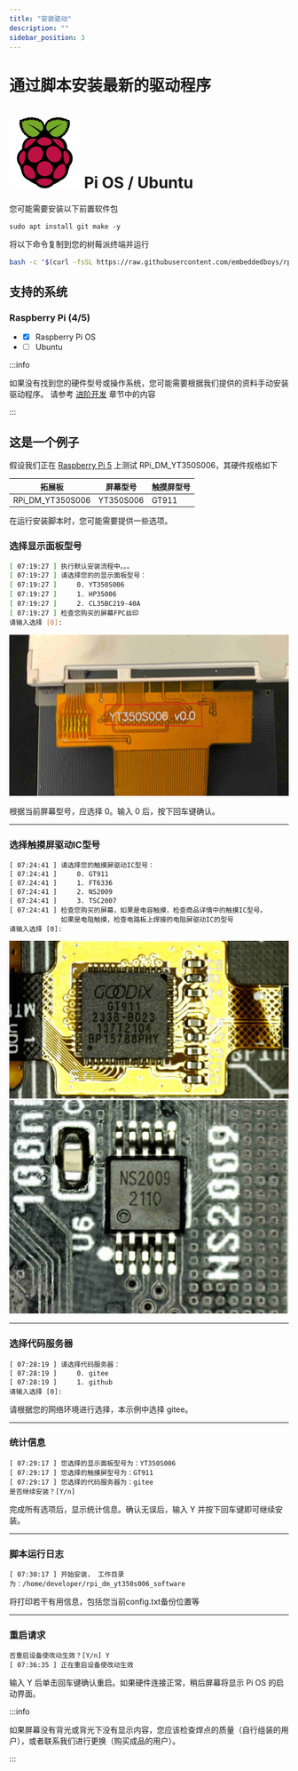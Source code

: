 ```yaml
---
title: "安装驱动"
description: ""
sidebar_position: 3
---
```


# 通过脚本安装最新的驱动程序

# ![rpi-logo](./assets/raspberrypi-icon.svg) Pi OS / Ubuntu

您可能需要安装以下前置软件包
```
sudo apt install git make -y
```

将以下命令复制到您的树莓派终端并运行
```bash
bash -c "$(curl -fsSL https://raw.githubusercontent.com/embeddedboys/rpi_dm_yt350s006_software/main/install.sh)"
```

## 支持的系统

### Raspberry Pi (4/5)
- - [x] Raspberry Pi OS
- - [ ] Ubuntu

:::info

如果没有找到您的硬件型号或操作系统，您可能需要根据我们提供的资料手动安装驱动程序。 请参考  [进阶开发](/docs/category/进阶开发) 章节中的内容

:::

## 这是一个例子

假设我们正在 [Raspberry Pi 5](https://www.raspberrypi.com/products/raspberry-pi-5/) 上测试 RPi_DM_YT350S006，其硬件规格如下

| 拓展板 | 屏幕型号 | 触摸屏型号 |
| --- | --- | --- |
| RPi_DM_YT350S006 | YT350S006 | GT911 |

在运行安装脚本时，您可能需要提供一些选项。

### 选择显示面板型号

```bash
[ 07:19:27 ] 执行默认安装流程中。。。
[ 07:19:27 ] 请选择您的的显示面板型号：
[ 07:19:27 ]     0. YT350S006
[ 07:19:27 ]     1. HP35006
[ 07:19:27 ]     2. CL35BC219-40A
[ 07:19:27 ] 检查您购买的屏幕FPC丝印
请输入选择 [0]:
```

![](./assets/panel-fpc-model.jpg)

根据当前屏幕型号，应选择 0。输入 0 后，按下回车键确认。

-----------------------------------------------------------------------------

### 选择触摸屏驱动IC型号

```
[ 07:24:41 ] 请选择您的触摸屏驱动IC型号：
[ 07:24:41 ]     0. GT911
[ 07:24:41 ]     1. FT6336
[ 07:24:41 ]     2. NS2009
[ 07:24:41 ]     3. TSC2007
[ 07:24:41 ] 检查您购买的屏幕，如果是电容触摸，检查商品详情中的触摸IC型号。
             如果是电阻触摸，检查电路板上焊接的电阻屏驱动IC的型号
请输入选择 [0]:
```

![gt911](./assets/gt911.jpg)
![ns2009](./assets/ns2009.jpg)

-----------------------------------------------------------------------------

### 选择代码服务器

```
[ 07:28:19 ] 请选择代码服务器：
[ 07:28:19 ]     0. gitee
[ 07:28:19 ]     1. github
请输入选择 [0]:
```

请根据您的网络环境进行选择，本示例中选择 gitee。

-----------------------------------------------------------------------------

### 统计信息

```
[ 07:29:17 ] 您选择的显示面板型号为：YT350S006
[ 07:29:17 ] 您选择的触摸屏型号为：GT911
[ 07:29:17 ] 您选择的代码服务器为：gitee
是否继续安装？[Y/n]
```

完成所有选项后，显示统计信息。确认无误后，输入 Y 并按下回车键即可继续安装。

-----------------------------------------------------------------------------

### 脚本运行日志

```
[ 07:30:17 ] 开始安装， 工作目录为：/home/developer/rpi_dm_yt350s006_software
```
将打印若干有用信息，包括您当前config.txt备份位置等

-----------------------------------------------------------------------------

### 重启请求

```
否重启设备使改动生效？[Y/n] Y
[ 07:36:35 ] 正在重启设备使改动生效
```

输入 Y 后单击回车键确认重启。如果硬件连接正常，稍后屏幕将显示 Pi OS 的启动界面。


:::info

如果屏幕没有背光或背光下没有显示内容，您应该检查焊点的质量（自行组装的用户），或者联系我们进行更换（购买成品的用户）。

:::

